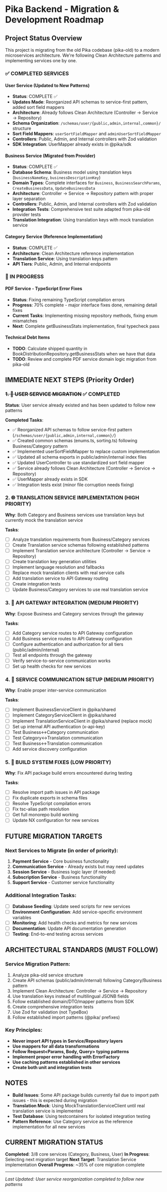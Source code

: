 # Pika Backend - Migration & Development Roadmap

## Project Status Overview

This project is migrating from the old Pika codebase (pika-old) to a modern microservices architecture. We're following Clean Architecture patterns and implementing services one by one.

### ✅ COMPLETED SERVICES

#### User Service (Updated to New Patterns)

- **Status**: COMPLETE ✅
- **Updates Made**: Reorganized API schemas to service-first pattern, added sort field mappers
- **Architecture**: Already follows Clean Architecture (Controller → Service → Repository)
- **Schema Organization**: `/schemas/user/{public,admin,internal,common}/` structure
- **Sort Field Mappers**: `userSortFieldMapper` and `adminUserSortFieldMapper`
- **Controllers**: Public, Admin, and Internal controllers with Zod validation
- **SDK Integration**: UserMapper already exists in @pika/sdk

#### Business Service (Migrated from Provider)

- **Status**: COMPLETE ✅
- **Database Schema**: Business model using translation keys (`businessNameKey`, `businessDescriptionKey`)
- **Domain Types**: Complete interfaces for `Business`, `BusinessSearchParams`, `CreateBusinessData`, `UpdateBusinessData`
- **Architecture**: Controller → Service → Repository pattern with proper layer separation
- **Controllers**: Public, Admin, and Internal controllers with Zod validation
- **Integration Tests**: Comprehensive test suite adapted from pika-old provider tests
- **Translation Integration**: Using translation keys with mock translation service

#### Category Service (Reference Implementation)

- **Status**: COMPLETE ✅
- **Architecture**: Clean Architecture reference implementation
- **Translation Service**: Using translation keys pattern
- **API Tiers**: Public, Admin, and Internal endpoints

### 🔄 IN PROGRESS

#### PDF Service - TypeScript Error Fixes
- **Status**: Fixing remaining TypeScript compilation errors
- **Progress**: 70% complete - major interface fixes done, remaining detail fixes
- **Current Tasks**: Implementing missing repository methods, fixing enum mismatches
- **Next**: Complete getBusinessStats implementation, final typecheck pass

#### Technical Debt Items
- **TODO**: Calculate shipped quantity in BookDistributionRepository.getBusinessStats when we have that data
- **TODO**: Review and complete PDF service domain logic migration from pika-old

## IMMEDIATE NEXT STEPS (Priority Order)

### ~~1. 🚀 **USER SERVICE MIGRATION**~~ ✅ COMPLETED

**Status**: User service already existed and has been updated to follow new patterns

**Completed Tasks**:

- ✅ Reorganized API schemas to follow service-first pattern (`/schemas/user/{public,admin,internal,common}/`)
- ✅ Created common schemas (enums.ts, sorting.ts) following Business/Category pattern
- ✅ Implemented userSortFieldMapper to replace custom implementation
- ✅ Updated all schema exports in public/admin/internal index files
- ✅ Updated UserController to use standardized sort field mapper
- ✅ Service already follows Clean Architecture (Controller → Service → Repository)
- ✅ UserMapper already exists in SDK
- ✅ Integration tests exist (minor file corruption needs fixing)

### 2. 🌐 **TRANSLATION SERVICE IMPLEMENTATION** (HIGH PRIORITY)

**Why**: Both Category and Business services use translation keys but currently mock the translation service

**Tasks**:

- [ ] Analyze translation requirements from Business/Category services
- [ ] Create Translation service schemas following established patterns
- [ ] Implement Translation service architecture (Controller → Service → Repository)
- [ ] Create translation key generation utilities
- [ ] Implement language resolution and fallbacks
- [ ] Replace mock translation clients with real service calls
- [ ] Add translation service to API Gateway routing
- [ ] Create integration tests
- [ ] Update Business/Category services to use real translation service

### 3. 🔗 **API GATEWAY INTEGRATION** (MEDIUM PRIORITY)

**Why**: Expose Business and Category services through the gateway

**Tasks**:

- [ ] Add Category service routes to API Gateway configuration
- [ ] Add Business service routes to API Gateway configuration
- [ ] Configure authentication and authorization for all tiers (public/admin/internal)
- [ ] Test all endpoints through the gateway
- [ ] Verify service-to-service communication works
- [ ] Set up health checks for new services

### 4. 🔄 **SERVICE COMMUNICATION SETUP** (MEDIUM PRIORITY)

**Why**: Enable proper inter-service communication

**Tasks**:

- [ ] Implement BusinessServiceClient in @pika/shared
- [ ] Implement CategoryServiceClient in @pika/shared
- [ ] Implement TranslationServiceClient in @pika/shared (replace mock)
- [ ] Set up internal API authentication (x-api-key)
- [ ] Test Business↔Category communication
- [ ] Test Category↔Translation communication
- [ ] Test Business↔Translation communication
- [ ] Add service discovery configuration

### 5. 🔧 **BUILD SYSTEM FIXES** (LOW PRIORITY)

**Why**: Fix API package build errors encountered during testing

**Tasks**:

- [ ] Resolve import path issues in API package
- [ ] Fix duplicate exports in schema files
- [ ] Resolve TypeScript compilation errors
- [ ] Fix tsc-alias path resolution
- [ ] Get full monorepo build working
- [ ] Update NX configuration for new services

## FUTURE MIGRATION TARGETS

### Next Services to Migrate (in order of priority):

1. **Payment Service** - Core business functionality
2. **Communication Service** - Already exists but may need updates
3. **Session Service** - Business logic layer (if needed)
4. **Subscription Service** - Business functionality
5. **Support Service** - Customer service functionality

### Additional Integration Tasks:

- [ ] **Database Seeding**: Update seed scripts for new services
- [ ] **Environment Configuration**: Add service-specific environment variables
- [ ] **Monitoring**: Add health checks and metrics for new services
- [ ] **Documentation**: Update API documentation generation
- [ ] **Testing**: End-to-end testing across services

## ARCHITECTURAL STANDARDS (MUST FOLLOW)

### Service Migration Pattern:

1. Analyze pika-old service structure
2. Create API schemas (public/admin/internal) following Category/Business pattern
3. Implement Clean Architecture: Controller → Service → Repository
4. Use translation keys instead of multilingual JSONB fields
5. Follow established domain/DTO/mapper patterns from SDK
6. Create comprehensive integration tests
7. Use Zod for validation (not TypeBox)
8. Follow established import patterns (@pika/ prefixes)

### Key Principles:

- **Never import API types in Service/Repository layers**
- **Use mappers for all data transformations**
- **Follow Request<Params, Body, Query> typing patterns**
- **Implement proper error handling with ErrorFactory**
- **Use caching patterns established in other services**
- **Create both unit and integration tests**

## NOTES

- **Build Issues**: Some API package builds currently fail due to import path issues - this is expected during migration
- **Translation Mock**: Using MockTranslationServiceClient until real translation service is implemented
- **Test Database**: Using testcontainers for isolated integration testing
- **Pattern Reference**: Use Category service as the reference implementation for all new services

## CURRENT MIGRATION STATUS

**Completed**: 3/8 core services (Category, Business, User)
**In Progress**: Selecting next migration target
**Next Target**: Translation Service implementation
**Overall Progress**: ~35% of core migration complete

---

_Last Updated: User service reorganization completed to follow new patterns_
